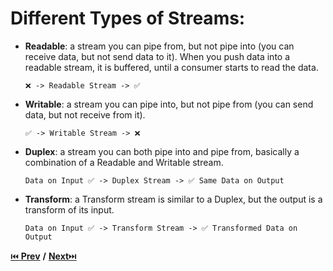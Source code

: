 # Different Types of Streams:

- **Readable**: a stream you can pipe from, but not pipe into (you can receive data, but not send data to it). When you push data into a readable stream, it is buffered, until a consumer starts to read the data.

  `❌ -> Readable Stream -> ✅`

- **Writable**: a stream you can pipe into, but not pipe from (you can send data, but not receive from it).

  `✅ -> Writable Stream -> ❌`

- **Duplex**: a stream you can both pipe into and pipe from, basically a combination of a Readable and Writable stream.

  `Data on Input ✅ -> Duplex Stream -> ✅ Same Data on Output`

- **Transform**: a Transform stream is similar to a Duplex, but the output is a transform of its input.

  `Data on Input ✅ -> Transform Stream -> ✅ Transformed Data on Output`

[⏮️ **Prev**](./what-it-solves-page.md) **/** [**Next**⏭️](./thanks-page.md)
